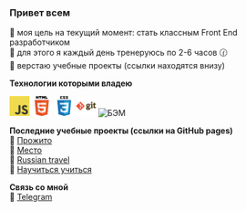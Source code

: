 ### Привет всем

🔹 моя цель на текущий момент: стать классным Front End разработчиком <br>
🔹 для этого я каждый день тренеруюсь по 2-6 часов 🕜 <br>
🔹 верстаю учебные проекты (ссылки находятся внизу) <br>

**Технологии которыми владею**
<p>
  <img src="https://raw.githubusercontent.com/github/explore/80688e429a7d4ef2fca1e82350fe8e3517d3494d/topics/javascript/javascript.png" height="35" alt="JS">
  <img src="https://raw.githubusercontent.com/github/explore/80688e429a7d4ef2fca1e82350fe8e3517d3494d/topics/html/html.png" height="35" alt="HTML5">
  <img src="https://raw.githubusercontent.com/github/explore/80688e429a7d4ef2fca1e82350fe8e3517d3494d/topics/css/css.png" height="35" alt="CSS3">
  <img src="https://raw.githubusercontent.com/github/explore/80688e429a7d4ef2fca1e82350fe8e3517d3494d/topics/git/git.png" height="35" alt="CSS3">
  <img src="https://ru.bem.info/S3zKVZJcFfltyiAz-bWVmw4o3IU.svgd" height="35" alt="БЭМ">
</p>

**Последние учебные проекты (ссылки на GitHub pages)** <br>
🔹 <a href="https://stelzf117.github.io/prozhitoOrg/">Прожито</a> <br>
🔹 <a href="https://stelzf117.github.io/mesto-project/" target="_blank">Место</a> <br>
🔹 <a href="https://stelzf117.github.io/russian-travel/" target="_blank">Russian travel</a> <br>
🔹 <a href="https://stelzf117.github.io/how-to-learn/" target="_blank">Научиться учиться</a> <br>

**Связь со мной** <br>
💬 <a href="https://t.me/Supernova5007">Telegram</a>

